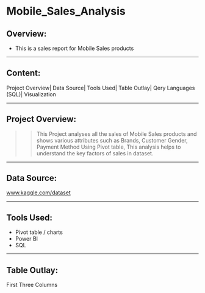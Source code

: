 # Mobile_Sales_Analysis
## Overview:
+ This is a sales report for Mobile Sales products

 ___

 ## Content:
 Project Overview| Data Source| Tools Used| Table Outlay| Qery Languages (SQL)| Visualization

___

## Project Overview:
>> This Project analyses all the sales of Mobile Sales products and shows various attributes such as Brands, Customer Gender, Payment Method Using Pivot table, This analysis helps to understand the key factors of sales in dataset.

___

## Data Source:
www.kaggle.com/dataset

___

## Tools Used:
+ Pivot table / charts
+ Power BI
+ SQL

___

## Table Outlay:
First Three Columns
